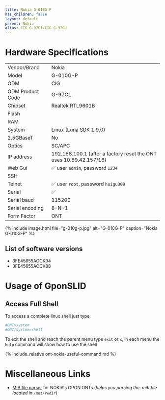 ```yaml
---
title: Nokia G-010G-P
has_children: false
layout: default
parent: Nokia
alias: CIG G-97C1/CIG G-97CU
---
```


# Hardware Specifications

|                  |                                                                     |
| ---------------- | ------------------------------------------------------------------- |
| Vendor/Brand     | Nokia                                                               |
| Model            | G-010G-P                                                            |
| ODM              | CIG                                                                 |
| ODM Product Code | G-97C1                                                              |
| Chipset          | Realtek RTL9601B                                                    |
| Flash            |                                                                     |
| RAM              |                                                                     |
| System           | Linux (Luna SDK 1.9.0)                                              |
| 2.5GBaseT        | No                                                                  |
| Optics           | SC/APC                                                              |
| IP address       | 192.168.100.1  (after a factory reset the ONT uses 10.89.42.157/16) |
| Web Gui          | ✅ user `admin`, password `1234`                                    |
| SSH              |                                                                     |
| Telnet           | ✅ user `root`, password `huigu309`                                 |
| Serial           | ✅                                                                  |
| Serial baud      | 115200                                                              |
| Serial encoding  | 8-N-1                                                               |
| Form Factor      | ONT                                                                 |

{% include image.html file="g-010g-p.jpg"  alt="G-010G-P" caption="Nokia G-010G-P" %}

## List of software versions

- 3FE45655AOCK94
- 3FE45655AOCK88

# Usage of GponSLID

## Access Full Shell

To access a complete linux shell just type:
```sh
#ONT>system
#ONT/system>shell
```

To exit the shell and reach the parent menu type `exit` or `x`, in each menu the `help` command will show how to use the shell

{% include_relative ont-nokia-useful-command.md %}

# Miscellaneous Links
- [MIB file parser](https://github.com/nanomad/nokia-ont-mib-parser) for NOKIA's GPON ONTs (*helps you parsing the .mib file located in `/mnt/rwdir`*)


